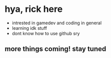 # hya, rick here
- intrested in gamedev and coding in general
- learning idk stuff
- dont know how to use github sry

## more things coming! stay tuned

<!---
rickyxfc03/rickyxfc03 is a ✨ special ✨ repository because its `README.md` (this file) appears on your GitHub profile.
You can click the Preview link to take a look at your changes.
--->

